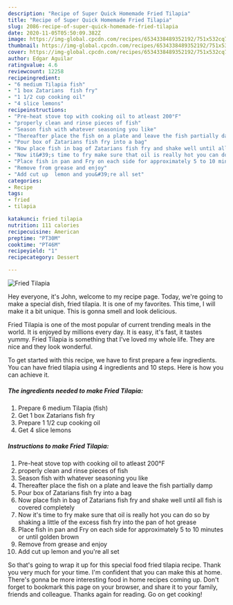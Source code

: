 ```yaml
---
description: "Recipe of Super Quick Homemade Fried Tilapia"
title: "Recipe of Super Quick Homemade Fried Tilapia"
slug: 2086-recipe-of-super-quick-homemade-fried-tilapia
date: 2020-11-05T05:50:09.382Z
image: https://img-global.cpcdn.com/recipes/6534338489352192/751x532cq70/fried-tilapia-recipe-main-photo.jpg
thumbnail: https://img-global.cpcdn.com/recipes/6534338489352192/751x532cq70/fried-tilapia-recipe-main-photo.jpg
cover: https://img-global.cpcdn.com/recipes/6534338489352192/751x532cq70/fried-tilapia-recipe-main-photo.jpg
author: Edgar Aguilar
ratingvalue: 4.6
reviewcount: 12258
recipeingredient:
- "6 medium Tilapia fish"
- "1 box Zatarians  fish fry"
- "1 1/2 cup cooking oil"
- "4 slice lemons"
recipeinstructions:
- "Pre-heat stove top with cooking oil to atleast 200°F"
- "properly clean and rinse pieces of fish"
- "Season fish with whatever seasoning you like"
- "Thereafter place the fish on a plate and leave the fish partially damp"
- "Pour box of Zatarians fish fry into a bag"
- "Now place fish in bag of Zatarians fish fry and shake well until all fish is covered completely"
- "Now it&#39;s time to fry make sure that oil is really hot you can do so by shaking a little of the excess fish fry into the pan of hot grease"
- "Place fish in pan and Fry on each side for approximately 5 to 10 minutes or until golden brown"
- "Remove from grease and enjoy"
- "Add cut up  lemon and you&#39;re all set"
categories:
- Recipe
tags:
- fried
- tilapia

katakunci: fried tilapia 
nutrition: 111 calories
recipecuisine: American
preptime: "PT30M"
cooktime: "PT46M"
recipeyield: "1"
recipecategory: Dessert

---
```



![Fried Tilapia](https://img-global.cpcdn.com/recipes/6534338489352192/751x532cq70/fried-tilapia-recipe-main-photo.jpg)

Hey everyone, it's John, welcome to my recipe page. Today, we're going to make a special dish, fried tilapia. It is one of my favorites. This time, I will make it a bit unique. This is gonna smell and look delicious.



Fried Tilapia is one of the most popular of current trending meals in the world. It is enjoyed by millions every day. It is easy, it's fast, it tastes yummy. Fried Tilapia is something that I've loved my whole life. They are nice and they look wonderful.


To get started with this recipe, we have to first prepare a few ingredients. You can have fried tilapia using 4 ingredients and 10 steps. Here is how you can achieve it.

<!--inarticleads1-->

##### The ingredients needed to make Fried Tilapia:

1. Prepare 6 medium Tilapia (fish)
1. Get 1 box Zatarians  fish fry
1. Prepare 1 1/2 cup cooking oil
1. Get 4 slice lemons




<!--inarticleads2-->

##### Instructions to make Fried Tilapia:

1. Pre-heat stove top with cooking oil to atleast 200°F
1. properly clean and rinse pieces of fish
1. Season fish with whatever seasoning you like
1. Thereafter place the fish on a plate and leave the fish partially damp
1. Pour box of Zatarians fish fry into a bag
1. Now place fish in bag of Zatarians fish fry and shake well until all fish is covered completely
1. Now it&#39;s time to fry make sure that oil is really hot you can do so by shaking a little of the excess fish fry into the pan of hot grease
1. Place fish in pan and Fry on each side for approximately 5 to 10 minutes or until golden brown
1. Remove from grease and enjoy
1. Add cut up  lemon and you&#39;re all set




So that's going to wrap it up for this special food fried tilapia recipe. Thank you very much for your time. I'm confident that you can make this at home. There's gonna be more interesting food in home recipes coming up. Don't forget to bookmark this page on your browser, and share it to your family, friends and colleague. Thanks again for reading. Go on get cooking!
